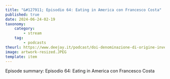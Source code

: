 ```yaml
---
title: "&#127911; Episodio 64: Eating in America con Francesco Costa"
published: true
date: 2024-06-24-02-19
taxonomy:
    category:
        - stream
    tag:
        - podcasts
theurl: https://www.deejay.it/podcast/doi-denominazione-di-origine-inventata/stagione-1-di-doi-denominazione-di-origine-inventata/episodio-64-eating-in-america-con-francesco-costa/
image: artwork-resized.JPEG
template: item
---
```


Episode summary: Episodio 64: Eating in America con Francesco Costa

